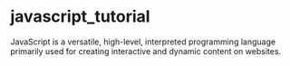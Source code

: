 # javascript_tutorial
JavaScript is a versatile, high-level, interpreted programming language primarily used for creating interactive and dynamic content on websites.
